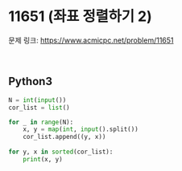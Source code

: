 # 11651 (좌표 정렬하기 2)

문제 링크: <https://www.acmicpc.net/problem/11651>

<br>

## Python3

```python
N = int(input())
cor_list = list()

for _ in range(N):
    x, y = map(int, input().split())
    cor_list.append((y, x))
    
for y, x in sorted(cor_list):
    print(x, y)
```
